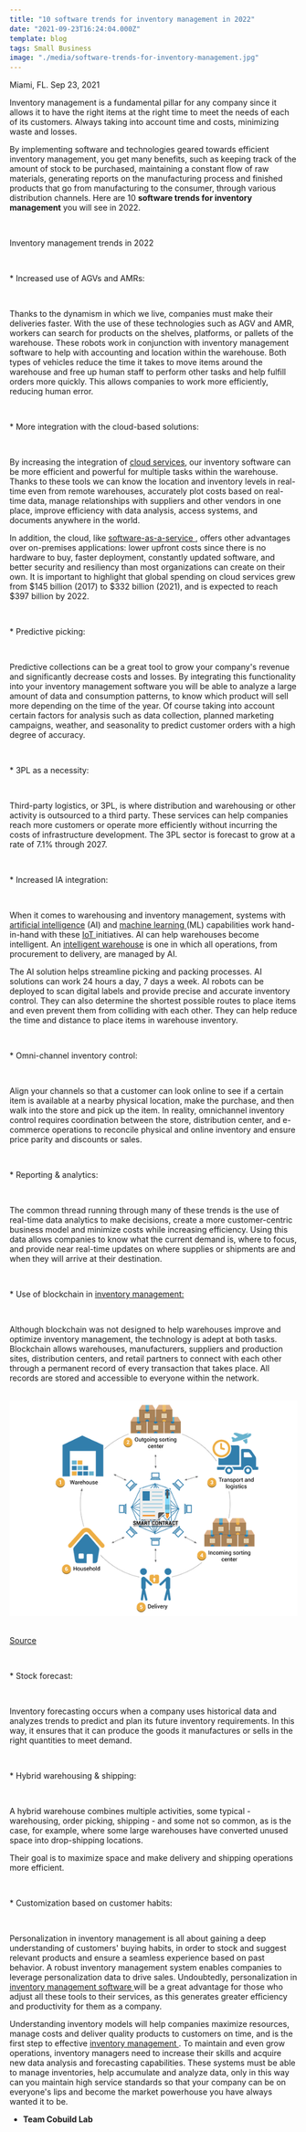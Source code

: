 ```yaml
---
title: "10 software trends for inventory management in 2022"
date: "2021-09-23T16:24:04.000Z"
template: blog
tags: Small Business
image: "./media/software-trends-for-inventory-management.jpg"
---
```


Miami, FL. Sep 23, 2021

Inventory management is a fundamental pillar for any company since it allows it to have the right items at the right time to meet the needs of each of its customers. Always taking into account time and costs, minimizing waste and losses. 

By implementing software and technologies geared towards efficient inventory management, you get many benefits, such as keeping track of the amount of stock to be purchased, maintaining a constant flow of raw materials, generating reports on the manufacturing process and finished products that go from manufacturing to the consumer, through various distribution channels. Here are 10 **software trends for inventory management**  you will see in 2022. 

<br>

<title-2>Inventory management trends in 2022</title-2>

<br>

<title-3>* Increased use of AGVs and AMRs:</title-3>

<br>

Thanks to the dynamism in which we live, companies must make their deliveries faster. With the use of these technologies such as AGV and AMR, workers can search for products on the shelves, platforms, or pallets of the warehouse. These robots work in conjunction with inventory management software to help with accounting and location within the warehouse. Both types of vehicles reduce the time it takes to move items around the warehouse and free up human staff to perform other tasks and help fulfill orders more quickly. This allows companies to work more efficiently, reducing human error.  

<br>

<title-3>* More integration with the cloud-based solutions:</title-3>

<br>

By increasing the integration of <a target="_blank" href="https://www.cobuildlab.com/blog/benefits-of-using-a-cloud-logistics-solution/"> cloud services</a>, our inventory software can be more efficient and powerful for multiple tasks within the warehouse. Thanks to these tools we can know the location and inventory levels in real-time even from remote warehouses, accurately plot costs based on real-time data, manage relationships with suppliers and other vendors in one place, improve efficiency with data analysis, access systems, and documents anywhere in the world. 

In addition, the cloud, like <a target="_blank" href="https://www.cobuildlab.com/blog/How-can-a-B2B-Software-Company-help-your-business-to-become-a-Saas-Company/"> software-as-a-service </a>, offers other advantages over on-premises applications: lower upfront costs since there is no hardware to buy, faster deployment, constantly updated software, and better security and resiliency than most organizations can create on their own. It is important to highlight that global spending on cloud services grew from $145 billion (2017) to $332 billion (2021), and is expected to reach $397 billion by 2022.

<br>

<title-3>* Predictive picking:</title-3>

<br>

Predictive collections can be a great tool to grow your company's revenue and significantly decrease costs and losses. By integrating this functionality into your inventory management software you will be able to analyze a large amount of data and consumption patterns, to know which product will sell more depending on the time of the year. Of course taking into account certain factors for analysis such as data collection, planned marketing campaigns, weather, and seasonality to predict customer orders with a high degree of accuracy.

<br>

<title-3>* 3PL as a necessity:</title-3>

<br>

Third-party logistics, or 3PL, is where distribution and warehousing or other activity is outsourced to a third party. These services can help companies reach more customers or operate more efficiently without incurring the costs of infrastructure development. The 3PL sector is forecast to grow at a rate of 7.1% through 2027.

<br>

<title-3>* Increased IA integration:</title-3>

<br>

When it comes to warehousing and inventory management, systems with <a target="_blank" href="https://www.cobuildlab.com/blog/benefits-of-artificial-intelligence-in-the-logistics-and-supply-chain-process-of-retail-companies/">  artificial intelligence</a> (AI) and <a target="_blank" href="https://www.cobuildlab.com/blog/reduce-your-headcount-with-the-help-of-machine-learning/"> machine learning </a> (ML) capabilities work hand-in-hand with these <a target="_blank" href="https://www.cobuildlab.com/blog/Custom-software-Artificial-intelligence-IoT/"> IoT </a> initiatives.  AI can help warehouses become intelligent. An <a target="_blank" href="https://www.cobuildlab.com/blog/Warehouse-and-Inventory-Management/"> intelligent warehouse</a> is one in which all operations, from procurement to delivery, are managed by AI.

The AI solution helps streamline picking and packing processes. AI solutions can work 24 hours a day, 7 days a week. AI robots can be deployed to scan digital labels and provide precise and accurate inventory control. They can also determine the shortest possible routes to place items and even prevent them from colliding with each other. They can help reduce the time and distance to place items in warehouse inventory.

<br>

<title-3>* Omni-channel inventory control:</title-3>

<br>

Align your channels so that a customer can look online to see if a certain item is available at a nearby physical location, make the purchase, and then walk into the store and pick up the item. In reality, omnichannel inventory control requires coordination between the store, distribution center, and e-commerce operations to reconcile physical and online inventory and ensure price parity and discounts or sales.

<br>

<title-3>* Reporting & analytics:</title-3>

<br>

The common thread running through many of these trends is the use of real-time data analytics to make decisions, create a more customer-centric business model and minimize costs while increasing efficiency. Using this data allows companies to know what the current demand is, where to focus, and provide near real-time updates on where supplies or shipments are and when they will arrive at their destination.

<br>

<title-3>* Use of blockchain in <a target="_blank" href="https://www.cobuildlab.com/services/custom-inventory-management-system"> inventory management: </a></title-3>

<br>

Although blockchain was not designed to help warehouses improve and optimize inventory management, the technology is adept at both tasks. Blockchain allows warehouses, manufacturers, suppliers and production sites, distribution centers, and retail partners to connect with each other through a permanent record of every transaction that takes place. All records are stored and accessible to everyone within the network.

<br>

<center>

<img src="./media/inventory-management-1.png">

</center>

<br>

<a target="_blank" href="https://www.pngegg.com/es/png-oyvua"> Source </a>

<br>

<title-3>* Stock forecast:</title-3>

<br>

Inventory forecasting occurs when a company uses historical data and analyzes trends to predict and plan its future inventory requirements. In this way, it ensures that it can produce the goods it manufactures or sells in the right quantities to meet demand.

<br>

<title-3>* Hybrid warehousing & shipping:</title-3>

<br>

A hybrid warehouse combines multiple activities, some typical - warehousing, order picking, shipping - and some not so common, as is the case, for example, where some large warehouses have converted unused space into drop-shipping locations. 

Their goal is to maximize space and make delivery and shipping operations more efficient.

<br>

<title-3>* Customization based on customer habits:</title-3>

<br>

Personalization in inventory management is all about gaining a deep understanding of customers' buying habits, in order to stock and suggest relevant products and ensure a seamless experience based on past behavior. A robust inventory management system enables companies to leverage personalization data to drive sales.  Undoubtedly, personalization in <a target="_blank" href="https://www.cobuildlab.com/services/custom-inventory-management-system"> inventory management software </a> will be a great advantage for those who adjust all these tools to their services, as this generates greater efficiency and productivity for them as a company.

Understanding inventory models will help companies maximize resources, manage costs and deliver quality products to customers on time, and is the first step to effective <a target="_blank" href="https://www.cobuildlab.com/services/custom-inventory-management-system"> inventory management </a>. To maintain and even grow operations, inventory managers need to increase their skills and acquire new data analysis and forecasting capabilities.  These systems must be able to manage inventories, help accumulate and analyze data, only in this way can you maintain high service standards so that your company can be on everyone's lips and become the market powerhouse you have always wanted it to be.   


- **Team Cobuild Lab**
